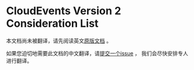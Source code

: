 # CloudEvents Version 2 Consideration List

本文档尚未被翻译，请先阅读英文[原版文档](../../v2.md) 。

如果您迫切地需要此文档的中文翻译，请[提交一个issue](https://github.com/cloudevents/spec/issues) ，
我们会尽快安排专人进行翻译。
